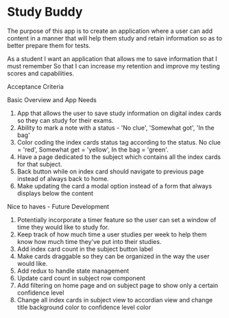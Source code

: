 # Study Buddy

The purpose of this app is to create an application where a user can add content in a manner that will help them study and retain information so as to better prepare them for tests. 

As a student 
I want an application that allows me to save information that I must remember
So that I can increase my retention and improve my testing scores and capabilities. 

Acceptance Criteria

Basic Overview and App Needs
1. App that allows the user to save study information on digital index cards so they can study for their exams.
2. Ability to mark a note with a status - 'No clue', 'Somewhat got', 'In the bag'
3. Color coding the index cards status tag according to the status. No clue = 'red', Somewhat get = 'yellow', In the bag = 'green'.
4. Have a page dedicated to the subject which contains all the index cards for that subject.
5. Back button while on index card should navigate to previous page instead of always back to home.
6. Make updating the card a modal option instead of a form that always displays below the content

Nice to haves - Future Development
1. Potentially incorporate a timer feature so the user can set a window of time they would like to study for.
2. Keep track of how much time a user studies per week to help them know how much time they've put into their studies.
3. Add index card count in the subject button label
4. Make cards draggable so they can be organized in the way the user would like.
5. Add redux to handle state management
6. Update card count in subject row component 
7. Add filtering on home page and on subject page to show only a certain confidence level
8. Change all index cards in subject view to accordian view and change title background color to confidence level color